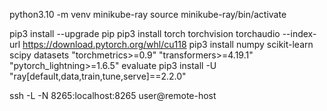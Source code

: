 python3.10 -m venv minikube-ray
source minikube-ray/bin/activate

pip3 install --upgrade pip
pip3 install torch torchvision torchaudio --index-url https://download.pytorch.org/whl/cu118
pip3 install numpy scikit-learn scipy datasets "torchmetrics>=0.9" "transformers>=4.19.1" "pytorch_lightning>=1.6.5" evaluate
pip3 install -U "ray[default,data,train,tune,serve]==2.2.0"


ssh -L -N 8265:localhost:8265 user@remote-host